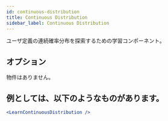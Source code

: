 ```yaml
---
id: continuous-distribution
title: Continuous Distribution
sidebar_label: Continuous Distribution
---
```


ユーザ定義の連続確率分布を探索するための学習コンポーネント。

## オプション

物件はありません。

## 例としては、以下のようなものがあります。

```jsx live
<LearnContinuousDistribution />
```

